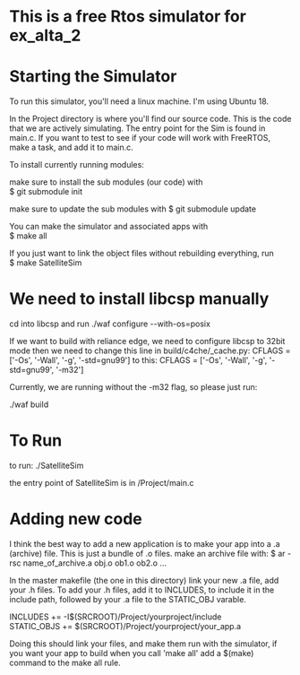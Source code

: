 # This is a free Rtos simulator for ex_alta_2


# Starting the Simulator

To run this simulator, you'll need a linux machine. I'm using Ubuntu 18.

In the Project directory is where you'll find our source code. This is the code that
we are actively simulating. The entry point for the Sim is found in main.c. 
If you want to test to see if your code will work with FreeRTOS, make a task, and
add it to main.c.

To install currently running modules:

make sure to install the sub modules (our code) with  
$ git submodule init

make sure to update the sub modules with
$ git submodule update

You can make the simulator and associated apps with  
$ make all

If you just want to link the object files without rebuilding everything, run  
$ make SatelliteSim

# We need to install libcsp manually

cd into libcsp and run
./waf configure --with-os=posix


If we want to build with reliance edge, we need to configure libcsp to 32bit mode
then we need to change this line in build/c4che/_cache.py:
CFLAGS = ['-Os', '-Wall', '-g', '-std=gnu99']
to this:
CFLAGS = ['-Os', '-Wall', '-g', '-std=gnu99', '-m32']

Currently, we are running without the -m32 flag, so please just run:

./waf build

# To Run
to run:
./SatelliteSim

the entry point of SatelliteSim is in /Project/main.c

# Adding new code

I think the best way to add a new application is to make your app into a .a (archive) file. This is just
a bundle of .o files. make an archive file with:
    $ ar -rsc name_of_archive.a obj.o ob1.o ob2.o ...

In the master makefile (the one in this directory) link your new .a file,
add your .h files. To add your .h files, add it to INCLUDES, to include it in the
include path, followed by your .a file to the STATIC_OBJ varable.

INCLUDES		+= -I$(SRCROOT)/Project/yourproject/include  
STATIC_OBJS  	+= $(SRCROOT)/Project/yourproject/your_app.a  

Doing this should link your files, and make them run with the simulator, if you want
your app to build when you call 'make all' add a $(make) command to the make all rule.

